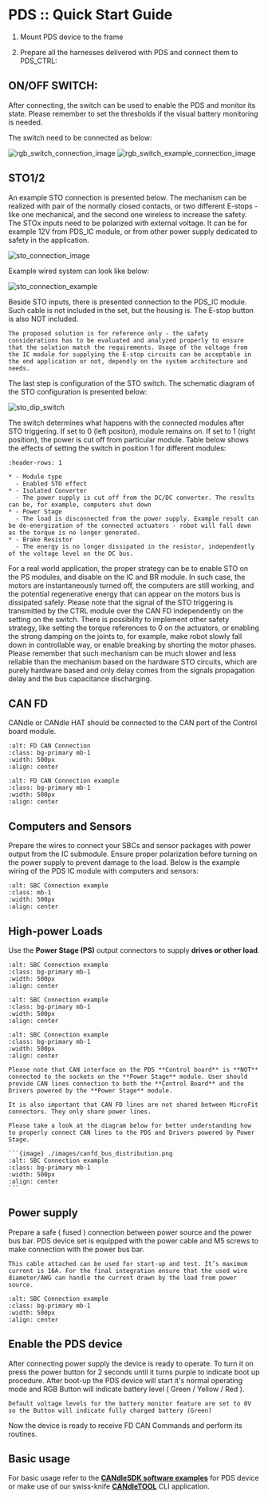 # PDS :: Quick Start Guide

1. Mount PDS device to the frame

2. Prepare all the harnesses delivered with PDS and connect them to PDS_CTRL:

## **ON/OFF SWITCH**:


After connecting, the switch can be used to enable the PDS and monitor its state. Please remember to set the thresholds if the visual battery monitoring is needed.

The switch need to be connected as below:

![rgb_switch_connection_image](images/rgb_switch_connection.png)
![rgb_switch_example_connection_image](images/rgb_switch_example_connection.png)

## **STO1/2**
An example STO connection is presented below. The mechanism can be realized with pair of the normally closed contacts, or two different E-stops - like one mechanical, and the second one wireless to increase the safety. The STOx inputs need to be polarized with external voltage. It can be for example 12V from PDS_IC module, or from other power supply dedicated to safety in the application.

![sto_connection_image](images/sto_connection_image.png)

Example wired system can look like below:


![sto_connection_example](images/sto_connection_example.png)

Beside STO inputs, there is presented connection to the PDS_IC module. Such cable is not included in the set, but the housing is. The E-stop button is also NOT included.

```{note}
The proposed solution is for reference only - the safety considerations has to be evaluated and analyzed properly to ensure that the solution match the requirements. Usage of the voltage from the IC module for supplying the E-stop circuits can be acceptable in the end application or not, dependly on the system architecture and needs.
```

The last step is configuration of the STO switch. The schematic diagram of the STO configuration is presented below:


![sto_dip_switch](images/sto_dip_switch.png)

The switch determines what happens with the connected modules after STO triggering. If set to 0 (left positon), module remains on. If set to 1 (right position), the power is cut off from particular module. Table below shows the effects of setting the switch in position 1 for different modules:

```{list-table}
:header-rows: 1

* - Module type
  - Enabled STO effect
* - Isolated Converter 
  - The power supply is cut off from the DC/DC converter. The results can be, for example, computers shut down
* - Power Stage
  - The load is disconnected from the power supply. Example result can be de-energization of the connected actuators - robot will fall down as the torque is no longer generated.
* - Brake Resistor
  - The energy is no longer dissipated in the resistor, independently of the voltage level on the DC bus.
```

For a real world application, the proper strategy can be to enable STO on the PS modules, and disable on the IC and BR module. In such case, the motors are instantaneously turned off, the computers are still working, and the potential regenerative energy that can appear on the motors bus is dissipated safely. Please note that the signal of the STO triggering is transmitted by the CTRL module over the CAN FD independently on the setting on the switch. There is possibility to implement other safety strategy, like setting the torque references to 0 on the actuators, or enabling the strong damping on the joints to, for example, make robot slowly fall down in controllable way, or enable breaking by shorting the motor phases. Please remember that such mechanism can be much slower and less reliable than the mechanism based on the hardware STO circuits, which are purely hardware based and only delay comes from the signals propagation delay and the bus capacitance discharging.

## **CAN FD**

CANdle or CANdle HAT should be connected to the CAN port of the Control board module.
```{image} ./images/canfd_connection.png
:alt: FD CAN Connection
:class: bg-primary mb-1
:width: 500px
:align: center
```
```{image} ./images/canfd_connection_example.png
:alt: FD CAN Connection example
:class: bg-primary mb-1
:width: 500px
:align: center
```

## **Computers and Sensors**

Prepare the wires to connect your SBCs and sensor packages with power output from the IC submodule. Ensure proper polarization before turning on the power supply to prevent damage to the load.
Below is the example wiring of the PDS IC module with computers and sensors:

```{image} ./images/sbc_connection.png
:alt: SBC Connection example
:class: mb-1
:width: 500px
:align: center
```
## **High-power Loads**

Use the **Power Stage (PS)** output connectors to supply **drives or other load**.


```{image} ./images/md_connections.png
:alt: SBC Connection example 
:class: bg-primary mb-1
:width: 500px
:align: center
```

```{image} ./images/md_connections_example_1.png
:alt: SBC Connection example 
:class: bg-primary mb-1
:width: 500px
:align: center
```

```{image} ./images/md_connections_example_2.png
:alt: SBC Connection example 
:class: bg-primary mb-1
:width: 500px
:align: center
```

````{warning}
Please note that CAN interface on the PDS **Control board** is **NOT** connected to the sockets on the **Power Stage** module. User should provide CAN lines connection to both the **Control Board** and the Drivers powered by the **Power Stage** module. 

It is also important that CAN FD lines are not shared between MicroFit connectors. They only share power lines.

Please take a look at the diagram below for better understanding how to properly connect CAN lines to the PDS and Drivers powered by Power Stage.

```{image} ./images/canfd_bus_distribution.png
:alt: SBC Connection example 
:class: bg-primary mb-1
:width: 500px
:align: center
```

````

## Power supply

Prepare a safe ( fused ) connection between power source and the power bus bar. PDS device set is equipped with the power cable and M5 screws to make connection with the power bus bar.

```{warning}
This cable attached can be used for start-up and test. It’s maximum current is 16A. For the final integration ensure that the used wire diameter/AWG can handle the current drawn by the load from power source.
```

```{image} ./images/power_supply.png
:alt: SBC Connection example 
:class: bg-primary mb-1
:width: 500px
:align: center
```

## Enable the PDS device

After connecting power supply the device is ready to operate. To turn it on press the power button for 2 seconds until it turns purple to indicate boot up procedure.
After boot-up the PDS device will start it's normal operating mode and RGB Button will indicate battery level ( Green / Yellow / Red ).
```{note}
Default voltage levels for the battery monitor feature are set to 0V so the Button will indicate fully charged battery (Green)
```
Now the device is ready to receive FD CAN Commands and perform its routines.

## Basic usage

For basic usage refer to the [**CANdleSDK software examples**](./pds_sdk_examples.md) for PDS device or make use of our swiss-knife [**CANdleTOOL**](../candletool/candletool.md) CLI application.
